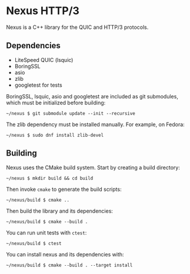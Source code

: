 # Nexus HTTP/3

Nexus is a C++ library for the QUIC and HTTP/3 protocols.

## Dependencies

* LiteSpeed QUIC (lsquic)
* BoringSSL
* asio
* zlib
* googletest for tests

BoringSSL, lsquic, asio and googletest are included as git submodules, which must be initialized before building:

	~/nexus $ git submodule update --init --recursive

The zlib dependency must be installed manually. For example, on Fedora:

	~/nexus $ sudo dnf install zlib-devel

## Building

Nexus uses the CMake build system. Start by creating a build directory:

	~/nexus $ mkdir build && cd build

Then invoke `cmake` to generate the build scripts:

	~/nexus/build $ cmake ..

Then build the library and its dependencies:

	~/nexus/build $ cmake --build .

You can run unit tests with `ctest`:

	~/nexus/build $ ctest

You can install nexus and its dependencies with:

	~/nexus/build $ cmake --build . --target install
